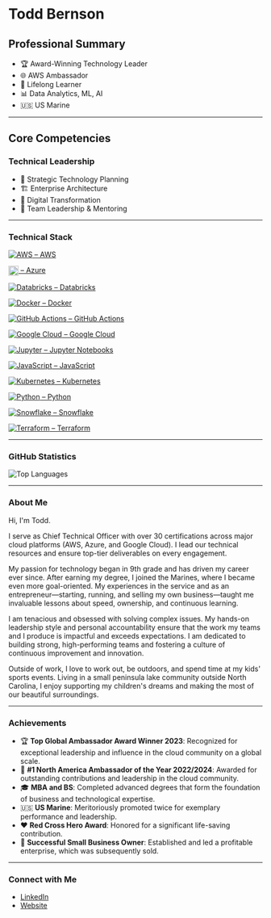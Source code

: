 # Todd Bernson

## Professional Summary
- 🏆 Award-Winning Technology Leader
- 🌐 AWS Ambassador
- 📘 Lifelong Learner
- 📊 Data Analytics, ML, AI
- 🇺🇸 US Marine

---

## Core Competencies

### Technical Leadership
- 🧭 Strategic Technology Planning
- 🏗️ Enterprise Architecture
- 🔄 Digital Transformation
- 🤝 Team Leadership & Mentoring

---

### Technical Stack
[![AWS](https://img.shields.io/badge/-232F3E?style=flat&logo=amazonwebservices&logoColor=white) – AWS](https://aws.amazon.com/)

[<img src="https://cdn.jsdelivr.net/gh/devicons/devicon/icons/azure/azure-original.svg" height="20" style="vertical-align:middle;"> – Azure](https://azure.microsoft.com/)

[![Databricks](https://img.shields.io/badge/-FF3621?style=flat&logo=databricks&logoColor=white) – Databricks](https://databricks.com/)

[![Docker](https://img.shields.io/badge/-2496ED?style=flat&logo=docker&logoColor=white) – Docker](https://www.docker.com/)

[![GitHub Actions](https://img.shields.io/badge/-2088FF?style=flat&logo=github-actions&logoColor=white) – GitHub Actions](https://docs.github.com/en/actions)

[![Google Cloud](https://img.shields.io/badge/-4285F4?style=flat&logo=google-cloud&logoColor=white) – Google Cloud](https://cloud.google.com/)

[![Jupyter](https://img.shields.io/badge/-FA0F00?style=flat&logo=jupyter&logoColor=white) – Jupyter Notebooks](https://jupyter.org/)

[![JavaScript](https://img.shields.io/badge/-F7DF1E?style=flat&logo=javascript&logoColor=black) – JavaScript](https://developer.mozilla.org/en-US/docs/Web/JavaScript)

[![Kubernetes](https://img.shields.io/badge/-326CE5?style=flat&logo=kubernetes&logoColor=white) – Kubernetes](https://kubernetes.io/)

[![Python](https://img.shields.io/badge/-3776AB?style=flat&logo=python&logoColor=white) – Python](https://www.python.org/)

[![Snowflake](https://img.shields.io/badge/-29B5E8?style=flat&logo=snowflake&logoColor=white) – Snowflake](https://www.snowflake.com/)

[![Terraform](https://img.shields.io/badge/-7B42BC?style=flat&logo=terraform&logoColor=white) – Terraform](https://www.terraform.io/)

---

### GitHub Statistics
![Top Languages](https://github-readme-stats.vercel.app/api/top-langs/?username=semperfitodd&layout=compact&theme=professional)

---

### About Me
Hi, I'm Todd.

I serve as Chief Technical Officer with over 30 certifications across major cloud platforms (AWS, Azure, and Google Cloud). I lead our technical resources and ensure top-tier deliverables on every engagement.

My passion for technology began in 9th grade and has driven my career ever since. After earning my degree, I joined the Marines, where I became even more goal-oriented. My experiences in the service and as an entrepreneur—starting, running, and selling my own business—taught me invaluable lessons about speed, ownership, and continuous learning.

I am tenacious and obsessed with solving complex issues. My hands-on leadership style and personal accountability ensure that the work my teams and I produce is impactful and exceeds expectations. I am dedicated to building strong, high-performing teams and fostering a culture of continuous improvement and innovation.

Outside of work, I love to work out, be outdoors, and spend time at my kids' sports events. Living in a small peninsula lake community outside North Carolina, I enjoy supporting my children's dreams and making the most of our beautiful surroundings.

---

### Achievements
- 🏆 **Top Global Ambassador Award Winner 2023**: Recognized for exceptional leadership and influence in the cloud community on a global scale.
- 🥇 **#1 North America Ambassador of the Year 2022/2024**: Awarded for outstanding contributions and leadership in the cloud community.
- 🎓 **MBA and BS**: Completed advanced degrees that form the foundation of business and technological expertise.
- 🇺🇸 **US Marine**: Meritoriously promoted twice for exemplary performance and leadership.
- ❤️ **Red Cross Hero Award**: Honored for a significant life-saving contribution.
- 💼 **Successful Small Business Owner**: Established and led a profitable enterprise, which was subsequently sold.

---

### Connect with Me
- [LinkedIn](https://www.linkedin.com/in/todd-bernson/)
- [Website](https://todd.bernson.info)
